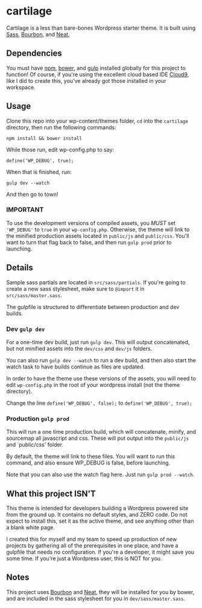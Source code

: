 # cartilage
Cartilage is a less than bare-bones Wordpress starter theme. It is built using [Sass](http://sass-lang.com/), [Bourbon](https://github.com/thoughtbot/bourbon), and [Neat](https://github.com/thoughtbot/neat), 

## Dependencies
You must have [npm](https://nodejs.org/), [bower](http://bower.io/), and [gulp](http://gulpjs.com/) installed globally for this project to function! Of course, if you're using the excellent cloud based IDE [Cloud9](http://www.c9.io), like I did to create this, you've already got those installed in your workspace.

## Usage
Clone this repo into your wp-content/themes folder, `cd` into the `cartilage` directory, then run the following commands:
```
npm install && bower install
```
While those run, edit wp-config.php to say:
```
define('WP_DEBUG', true);
```
When that is finished, run:
```
gulp dev --watch
```
And then go to town! 

### IMPORTANT
To use the development versions of compiled assets, you *MUST* set `'WP_DEBUG'` to `true` in your `wp-config.php`. 
Otherwise, the theme will link to the minified production assets located in `public/js` and `public/css`.
You'll want to turn that flag back to false, and then run `gulp prod` prior to launching.

## Details
Sample sass partials are located in `src/sass/partials`. If you're going to create a new sass stylesheet, make sure to `@import` it in `src/sass/master.sass`.

The gulpfile is structured to differentiate between production and dev builds. 

### Dev `gulp dev`
For a one-time dev build, just run `gulp dev`. This will output concatenated, but not minified assets into the `dev/css` and `dev/js` folders.

You can also run `gulp dev --watch` to run a dev build, and then also start the watch task to have builds continue as files are updated.

In order to have the theme use these versions of the assets, you will need to edit `wp-config.php` in the root of your wordpress install (not the theme directory).

Change the line `define('WP_DEBUG', false);` to `define('WP_DEBUG', true);`

### Production `gulp prod`
This will run a one time production build, which will concatenate, minify, and sourcemap all javascript and css. These will put output into the `public/js` and `public/css' folder.

By default, the theme will link to these files. You will want to run this command, and also ensure WP_DEBUG is false, before launching.

Note that you can also use the watch flag here. Just run `gulp prod --watch`.

## What this project ISN'T
This theme is intended for developers building a Wordpress powered site from the ground up. It contains no default styles, and ZERO code. Do not expect to install this, set it as the active theme, and see anything other than a blank white page.

I created this for myself and my team to speed up production of new projects by gathering all of the prerequisites in one place, and have a gulpfile that needs no configuration. If you're a developer, it might save you some time. If you're just a Wordpress user, this is NOT for you.

## Notes
This project uses [Bourbon](https://github.com/thoughtbot/bourbon) and [Neat](https://github.com/thoughtbot/neat), they will be installed for you by bower, and are included in the sass stylesheet for you in `dev/sass/master.sass`.